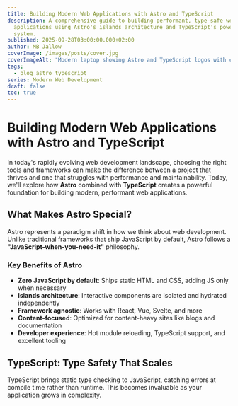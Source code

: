 ```yaml
---
title: Building Modern Web Applications with Astro and TypeScript
description: A comprehensive guide to building performant, type-safe web
  applications using Astro's islands architecture and TypeScript's powerful type
  system.
published: 2025-09-28T03:00:00.000+02:00
author: MB Jallow
coverImage: /images/posts/cover.jpg
coverImageAlt: "Modern laptop showing Astro and TypeScript logos with code in the background "
tags:
  - blog astro typescript
series: Modern Web Development
draft: false
toc: true
---
```

# Building Modern Web Applications with Astro and TypeScript

In today's rapidly evolving web development landscape, choosing the right tools and frameworks can make the difference between a project that thrives and one that struggles with performance and maintainability. Today, we'll explore how **Astro** combined with **TypeScript** creates a powerful foundation for building modern, performant web applications.

## What Makes Astro Special?

Astro represents a paradigm shift in how we think about web development. Unlike traditional frameworks that ship JavaScript by default, Astro follows a **"JavaScript-when-you-need-it"** philosophy.

### Key Benefits of Astro

- **Zero JavaScript by default**: Ships static HTML and CSS, adding JS only when necessary
- **Islands architecture**: Interactive components are isolated and hydrated independently
- **Framework agnostic**: Works with React, Vue, Svelte, and more
- **Content-focused**: Optimized for content-heavy sites like blogs and documentation
- **Developer experience**: Hot module reloading, TypeScript support, and excellent tooling

## TypeScript: Type Safety That Scales

TypeScript brings static type checking to JavaScript, catching errors at compile time rather than runtime. This becomes invaluable as your application grows in complexity.
